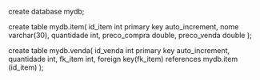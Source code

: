 create database mydb;

create table mydb.item(
	id_item int primary key auto_increment,
	nome varchar(30),
    quantidade int,
    preco_compra double,
    preco_venda double
);

create table mydb.venda(
	id_venda int primary key auto_increment,
	quantidade int,
	fk_item int,
    foreign key(fk_item) references mydb.item (id_item)
);